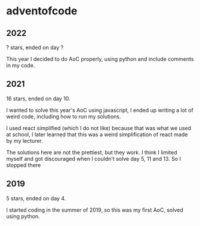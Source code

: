 # adventofcode

## 2022

? stars, ended on day ?

This year I decided to do AoC properly, using python and include comments in my code.

## 2021

16 stars, ended on day 10.

I wanted to solve this year's AoC using javascript, I ended up writing a lot of weird code, including how to run my solutions.

I used react simplified (which I do not like) because that was what we used at school, I later learned that this was a weird simplification of react made by my lecturer.

The solutions here are not the prettiest, but they work. I think I limited myself and got discouraged when I couldn't solve day 5, 11 and 13. So I stopped there

## 2019

5 stars, ended on day 4.

I started coding in the summer of 2019, so this was my first AoC, solved using python.
